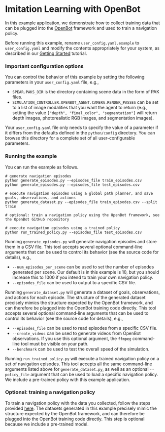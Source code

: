 # Imitation Learning with OpenBot

In this example application, we demonstrate how to collect training data that can be plugged into the [OpenBot](http://www.openbot.org) framework and used to train a navigation policy.

Before running this example, rename `user_config.yaml.example` to `user_config.yaml` and modify the contents appropriately for your system, as described in our [Getting Started](../../docs/getting_started.md) tutorial.

### Important configuration options

You can control the behavior of this example by setting the following parameters in your `user_config.yaml` file, e.g.,
  - `SPEAR.PAKS_DIR` is the directory containing scene data in the form of PAK files.
  - `SIMULATION_CONTROLLER.OPENBOT_AGENT.CAMERA.RENDER_PASSES` can be set to a list of image modalities that you want the agent to return (e.g., setting the value `["depth", "final_color", "segmentation"]` will return depth images, photorealistic RGB images, and segmentation images).

Your `user_config.yaml` file only needs to specify the value of a parameter if it differs from the defaults defined in the `python/config` directory. You can browse this directory for a complete set of all user-configurable parameters.

### Running the example

You can run the example as follows.

```console
# generate navigation episodes
python generate_episodes.py --episodes_file train_episodes.csv
python generate_episodes.py --episodes_file test_episodes.csv

# execute navigation episodes using a global path planner, and save goals, observations, and actions
python generate_dataset.py --episodes_file train_episodes.csv --split train

# optional: train a navigation policy using the OpenBot framework, see the OpenBot GitHub repository

# execute navigation episodes using a trained policy
python run_trained_policy.py --episodes_file test_episodes.csv
```

Running `generate_episodes.py` will generate navigation episodes and store them in a CSV file. This tool accepts several optional command-line arguments that can be used to control its behavior (see the source code for details), e.g.,
  - `--num_episodes_per_scene` can be used to set the number of episodes generated per scene. Our default is in this example is 10, but you should increase this to 1000 if you intend to train your own navigation policy.
  - `--episodes_file` can be used to output to a specific CSV file.

Running `generate_dataset.py` will generate a dataset of goals, observations, and actions for each episode. The structure of the generated dataset precisely mimics the structure expected by the OpenBot framework, and can therefore be plugged into the OpenBot training code directly. This tool accepts several optional command-line arguments that can be used to control its behavior (see the source code for details), e.g.,
  - `--episodes_file` can be used to read episodes from a specific CSV file.
  - `--create_videos` can be used to generate videos from OpenBot observations. If you use this optional argument, the `ffmpeg` command-line tool must be visible on your path.
  - `--benchmark` can be used to test the overall speed of the simulation.

Running `run_trained_policy.py` will execute a trained navigation policy on a set of navigation episodes. This tool accepts all the same command-line arguments listed above for `generate_dataset.py`, as well as an optional `--policy_file` argument that can be used to load a specific navigation policy. We include a pre-trained policy with this example application.
  
### Optional: training a navigation policy

To train a navigation policy with the data you collected, follow the steps provided [here](https://github.com/isl-org/OpenBot/tree/master/policy#policy-training). The datasets generated in this example precisely mimic the structure expected by the OpenBot framework, and can therefore be plugged into the OpenBot training code directly. This step is optional because we include a pre-trained model.
